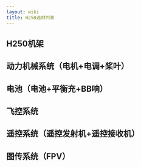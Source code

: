 ```yaml
---
layout: wiki
title: H250选材列表
---
```


## H250机架

## 动力机械系统（电机+电调+桨叶）

## 电池（电池+平衡充+BB响）

## 飞控系统

## 遥控系统（遥控发射机+遥控接收机）

## 图传系统（FPV）


